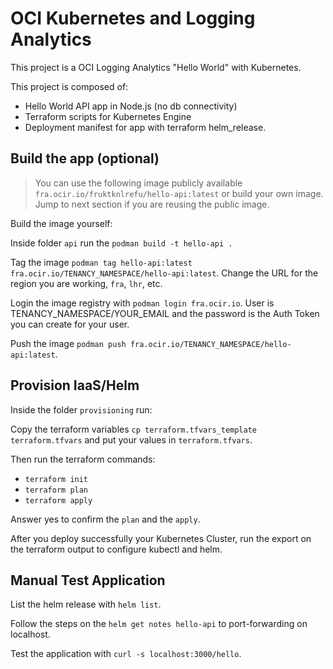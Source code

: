 # OCI Kubernetes and Logging Analytics

This project is a OCI Logging Analytics "Hello World" with Kubernetes.

This project is composed of:
- Hello World API app in Node.js (no db connectivity)
- Terraform scripts for Kubernetes Engine
- Deployment manifest for app with terraform helm_release.

## Build the app (optional)

>You can use the following image publicly available `fra.ocir.io/fruktknlrefu/hello-api:latest` or build your own image. Jump to next section if you are reusing the public image.

Build the image yourself:

Inside folder `api` run the `podman build -t hello-api .`

Tag the image `podman tag hello-api:latest fra.ocir.io/TENANCY_NAMESPACE/hello-api:latest`. Change the URL for the region you are working, `fra`, `lhr`, etc.

Login the image registry with `podman login fra.ocir.io`. User is TENANCY_NAMESPACE/YOUR_EMAIL and the password is the Auth Token you can create for your user.

Push the image `podman push fra.ocir.io/TENANCY_NAMESPACE/hello-api:latest`.

## Provision IaaS/Helm

Inside the folder `provisioning` run:

Copy the terraform variables `cp terraform.tfvars_template terraform.tfvars` and put your values in `terraform.tfvars`.

Then run the terraform commands:

- `terraform init`
- `terraform plan`
- `terraform apply`

Answer yes to confirm the `plan` and the `apply`.

After you deploy successfully your Kubernetes Cluster, run the export on the terraform output to configure kubectl and helm.

## Manual Test Application

List the helm release with `helm list`.

Follow the steps on the `helm get notes hello-api` to port-forwarding on localhost.

Test the application with `curl -s localhost:3000/hello`.
